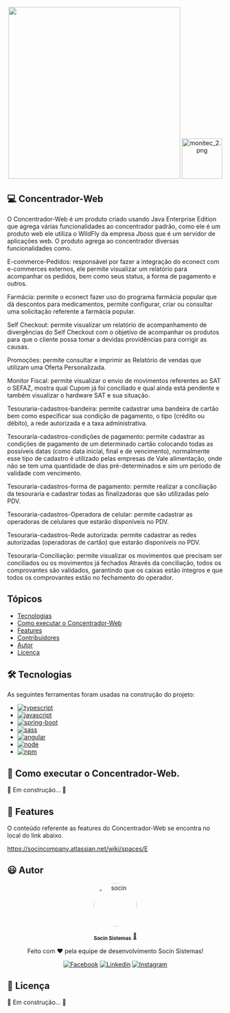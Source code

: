

<p align="center"> 
      <img src="https://avatars.githubusercontent.com/u/48964967?v=4 width="350px" height="400px"/>
      <img src="https://static.wixstatic.com/media/b62a2d_c2df19675c714549aaa69b335bf37e13~mv2.png/v1/fill/w_188,h_188,al_c,q_85,usm_0.66_1.00_0.01/monitec_2.webp" alt="monitec_2.png" style="width: 94px; height: 94px; object-fit: cover; object-position: 50% 50%;">  
     
                                                                                                                                                 
<p align="center"> 

## 💻 Concentrador-Web
                 
O Concentrador-Web é um produto criado usando Java Enterprise Edition que agrega várias funcionalidades ao concentrador padrão, como ele é um produto web ele utiliza o WildFly da empresa Jboss que é um servidor de aplicações web. O produto agrega ao concentrador diversas funcionalidades como.
                 
E-commerce-Pedidos: responsável por fazer a integração do econect com e-commerces externos, ele permite visualizar um relatório para acompanhar os pedidos, bem como seus status, a forma de pagamento e outros.
                 
Farmácia: permite o econect fazer uso do programa farmácia popular que dá descontos para medicamentos, permite configurar, criar ou consultar uma solicitação referente a farmácia popular.
                 
Self Checkout: permite visualizar um relatório de acompanhamento de divergências do Self Checkout com o objetivo de acompanhar os produtos para que o cliente possa tomar a devidas providências para corrigir as causas.
                 
Promoções: permite consultar e imprimir as Relatório de vendas que utilizam uma Oferta Personalizada. 
                 
Monitor Fiscal: permite visualizar o envio de movimentos referentes ao SAT o SEFAZ, mostra qual Cupom já foi conciliado e qual ainda está pendente e também visualizar o hardware SAT e sua situação.
                 
Tesouraria-cadastros-bandeira: permite cadastrar uma bandeira de cartão bem como especificar sua condição de pagamento, o tipo (crédito ou débito), a rede autorizada e a taxa administrativa.
                 
Tesouraria-cadastros-condições de pagamento: permite cadastrar as condições de pagamento de um determinado cartão colocando todas as possíveis datas (como data inicial, final e de vencimento), normalmente esse tipo de cadastro é utilizado pelas empresas de Vale alimentação, onde não se tem uma quantidade de dias pré-determinados e sim um período de validade com vencimento.
                 
Tesouraria-cadastros-forma de pagamento: permite realizar a conciliação da tesouraria e cadastrar todas as finalizadoras que são utilizadas pelo PDV.
                 
Tesouraria-cadastros-Operadora de celular: permite cadastrar as operadoras de celulares que estarão disponíveis no PDV.
                 
Tesouraria-cadastros-Rede autorizada:  permite cadastrar as redes autorizadas (operadoras de cartão) que estarão disponíveis no PDV.
                 
Tesouraria-Conciliação: permite visualizar os movimentos que precisam ser conciliados ou os movimentos já fechados Através da conciliação, todos os comprovantes são validados, garantindo que os caixas estão íntegros e que todos os comprovantes estão no fechamento do operador. 



## Tópicos

- [Tecnologias](#-Tecnologias)
- [Como executar o Concentrador-Web](#-Como-executar-o-Concentrador-Web)
- [Features](#-Features)
- [Contribuidores](#-Contribuidores)
- [Autor](#-Autor)
- [Licença](#-Licença)

## 🛠 Tecnologias

As seguintes ferramentas foram usadas na construção do projeto:
                 


<ul> 
  <li><a href="https://www.typescriptlang.org/">
    <img src="https://img.shields.io/badge/TypeScript_3.5.3-007ACC?style=for-the-badge&logo=typescript&logoColor=white" alt="typescript">
  </a></li>
  <li><a href="https://developer.mozilla.org/pt-BR/docs/Web/JavaScript">
    <img src="https://img.shields.io/badge/JavaScript-F7DF1E?style=for-the-badge&logo=javascript&logoColor=black" alt="javascript">
  </a> </li>
  <li><a href="https://spring.io/projects/spring-boot">
    <img src="https://img.shields.io/badge/HTML5-E34F26?&style=for-the-badge&logo=html5&logoColor=white" alt="spring-boot">
  </a></li>
  <li><a href="https://sass-lang.com/">
    <img src="https://img.shields.io/badge/Sass-CC6699?&style=for-the-badge&logo=sass&logoColor=white" alt="sass">
  </a></li>                                                                                                                      
  <li><a href="https://angular.io/">
    <img src="https://img.shields.io/badge/AngularJS_8.2.13-E23237?&style=for-the-badge&logo=angular&logoColor=white" alt="angular">
  </a></li> 
  <li><a href="https://nodejs.org/en/">
    <img src="https://img.shields.io/badge/Node.js-339933?style=for-the-badge&logo=nodedotjs&logoColor=white" alt="node">
  </a></li> 
  <li><a href="https://www.npmjs.com/">
    <img src="https://img.shields.io/badge/npm-CB3837?style=for-the-badge&logo=npm&logoColor=white" alt="npm">
  </a></li>                                                                                                                          
 </ul>                                                                                                                                           


## 🚀 Como executar o Concentrador-Web.
                                                                                                             
 🚧 Em construção... 🚧                                                                                                          

## 💫 Features

O conteúdo referente as features do Concentrador-Web se encontra no local  do link abaixo.

https://socincompany.atlassian.net/wiki/spaces/E

## 😃 Autor

<p align="center"> 
   <a href="https://www.socin.com.br/">
      <img style="border-radius: 50%;" src="https://avatars.githubusercontent.com/u/48964967?v=4" width="100px;" alt="socin"/>
   </a>
</p>
<p align="center"> 
      <sub><b>Socin Sistemas</b></sub></a> <a href="https://www.socin.com.br/" title="Socin">🚀</a>
<p align="center"> 
 Feito com ❤️  pela equipe de desenvolvimento Socin Sistemas!
</p>
<p align="center"> 
 <a href="https://www.facebook.com/socinsistemas"><img src="https://img.shields.io/badge/Facebook-1877F2?style=for-the-badge&logo=facebook&logoColor=white" alt="Facebook"></a>
<a href="https://www.linkedin.com/company/socinsistemas/"><img src="https://img.shields.io/badge/LinkedIn-0077B5?style=for-the-badge&logo=linkedin&logoColor=white" alt="Linkedin"></a>
<a href="https://www.instagram.com/socinsistemas/?hl=pt-br"><img src="https://img.shields.io/badge/Instagram-E4405F?style=for-the-badge&logo=instagram&logoColor=white" alt="Instagram"></a> 
</p>

## 📝 Licença

🚧 Em construção... 🚧

